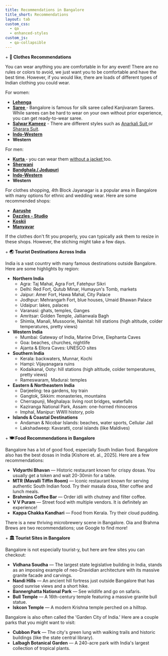 ```yaml
---
title: Recommendations in Bangalore
title_short: Recommendations
layout: tab
custom_css:
  - qa
  - enhanced-styles
custom_js:
  - qa-collapsible
---
```


<div class="qa-container recommendations-container">
    <div class="qa-item">
        <div class="qa-question" onclick="toggleAnswer(this)">
            <span class="qa-icon">+</span>
            <strong>🥻 Clothes Recommendations </strong>
        </div>
        <div class="qa-answer">
            <p> You can wear anything you are comfortable in for any event! There are no rules or colors to avoid, we just want you to be comfortable and have the best time. However, if you would like, there are loads of different types of Indian clothing you could wear.</p>
            <p>For women:</p>
            <ul>
                <li><strong><a href="https://www.kalkifashion.com/global/lehengas.html" target="_blank"> Lehenga </a></strong></li>
                <li><strong><a href="https://www.kalkifashion.com/global/sarees.html" target="_blank"> Saree </a></strong> - Bangalore is famous for silk saree called Kanjivaram Sarees. While sarees can be hard to wear on your own without prior experience, you can get ready-to-wear saree. </li>
                <li><strong><a href="https://www.kalkifashion.com/global/salwar-kameez.html" target="_blank"> Salwar Kameez</a></strong> - There are different styles such as <a href="https://www.kalkifashion.com/global/salwar-kameez/anarkali-suits.html" target="_blank"> Anarkali Suit </a> or <a href="https://www.kalkifashion.com/global/salwar-kameez/sharara-suits.html" target="_blank"> Sharara Suit</a>.</li>
                <li><strong><a href="https://www.kalkifashion.com/global/indo-western.html" target="_blank"> Indo-Western </a></strong></li>
                <li><strong> Western</strong></li>
            </ul>
            <p>For men:</p>
            <ul>
                <li><strong><a href="https://www.kalkifashion.com/global/ethnic/kurta-jacket-set.html" target="_blank"> Kurta </a></strong> - you can wear them <a href="https://www.kalkifashion.com/global/ethnic/see-all-men-s-wear.html" target="_blank"> without a jacket </a> too.</li>
                <li><strong><a href="https://www.kalkifashion.com/global/ethnic/sherwanis.html" target="_blank"> Sherwani </a></strong></li>
                <li><strong><a href="https://www.kalkifashion.com/global/ethnic/jodhpuris.html" target="_blank"> Bandghala / Jodupuri </a></strong></li>
                <li><strong><a href="https://www.kalkifashion.com/global/ethnic/indo-westerns-for-men.html" target="_blank"> Indo-Western </a></strong></li>
                <li><strong> Western</strong></li>
            </ul>
            <p>For clothes shopping, 4th Block Jayanagar is a popular area in Bangalore with many options for ethnic and wedding wear. Here are some recommended shops:</p>
            <ul>
                <li><strong><a href="https://maps.app.goo.gl/g.co/kgs/uZXfdRw" target="_blank">Aarushe</a></strong></li>
                <li><strong><a href="https://maps.app.goo.gl/g.co/kgs/Reihsv6" target="_blank">Dazzles - Studio</a></strong></li>
                <li><strong><a href="https://maps.app.goo.gl/g.co/kgs/Mas4zQm" target="_blank">Koskii</a></strong></li>
                <li><strong><a href="https://maps.app.goo.gl/iwsQXyMr3ub6C3vf8" target="_blank">Manyavar</a></strong></li>
            </ul>
            <p>
            If the clothes don't fit you properly, you can typically ask them to resize in these shops. However, the stiching might take a few days.
            </p>
        </div>
    </div>
    <div class="qa-item">
        <div class="qa-question" onclick="toggleAnswer(this)">
            <span class="qa-icon">+</span>
            <strong>🌏 Tourist Destinations Across India</strong>
        </div>
        <div class="qa-answer">
            <p>India is a vast country with many famous destinations outside Bangalore. Here are some highlights by region:</p>
            <ul>
                <li><strong>Northern India</strong>
                    <ul>
                        <li>Agra: Taj Mahal, Agra Fort, Fatehpur Sikri</li>
                        <li>Delhi: Red Fort, Qutub Minar, Humayun's Tomb, markets</li>
                        <li>Jaipur: Amer Fort, Hawa Mahal, City Palace</li>
                        <li>Jodhpur: Mehrangarh Fort, blue houses, Umaid Bhawan Palace</li>
                        <li>Udaipur: lakes, palaces</li>
                        <li>Varanasi: ghats, temples, Ganges</li>
                        <li>Amritsar: Golden Temple, Jallianwala Bagh</li>
                        <li>Shimla, Manali, Mussoorie, Nainital: hill stations (high altitude, colder temperatures, pretty views)</li>
                    </ul>
                </li>
                <li><strong>Western India</strong>
                    <ul>
                        <li>Mumbai: Gateway of India, Marine Drive, Elephanta Caves</li>
                        <li>Goa: beaches, churches, nightlife</li>
                        <li>Ajanta & Ellora Caves: UNESCO sites</li>
                    </ul>
                </li>
                <li><strong>Southern India</strong>
                    <ul>
                        <li>Kerala: backwaters, Munnar, Kochi</li>
                        <li>Hampi: Vijayanagara ruins</li>
                        <li>Kodaikanal, Ooty: hill stations (high altitude, colder temperatures, pretty views)</li>
                        <li>Rameswaram, Madurai: temples</li>
                    </ul>
                </li>
                <li><strong>Eastern & Northeastern India</strong>
                    <ul>
                        <li>Darjeeling: tea gardens, toy train</li>
                        <li>Gangtok, Sikkim: monasteries, mountains</li>
                        <li>Cherrapunji, Meghalaya: living root bridges, waterfalls</li>
                        <li>Kaziranga National Park, Assam: one-horned rhinoceros</li>
                        <li>Imphal, Manipur: WWII history, polo</li>
                    </ul>
                </li>
                <li><strong>Islands & Coastal Destinations</strong>
                    <ul>
                        <li>Andaman & Nicobar Islands: beaches, water sports, Cellular Jail</li>
                        <li>Lakshadweep: Kavaratti, coral islands (like Maldives)</li>
                    </ul>
                </li>
            </ul>
        </div>
    </div>
    <div class="qa-item">
        <div class="qa-question" onclick="toggleAnswer(this)">
            <span class="qa-icon">+</span>
            <strong>🍽️ Food Recommendations in Bangalore</strong>
        </div>
        <div class="qa-answer">
            <p>Bangalore has a lot of good food, especially South Indian food. Bangalore also has the best dosas in India [Kishore et. al., 2025]. Here are a few recommendations:</p>
            <ul>
                <li><strong>Vidyarthi Bhavan</strong> — Historic restaurant known for crispy dosas. You usually get a token and wait 20-30min for a table.</li>
                <li><strong>MTR (Mavalli Tiffin Room)</strong> — Iconic restaurant known for serving authentic South Indian food. Try their masala dosa, filter coffee and lunch meals.</li>
                <li><strong>Brahmins Coffee Bar</strong> — Order idli with chutney and filter coffee.</li>
                <li><strong>V V Puram</strong> — Street food with multiple vendors. It is definitely an experience!</li>
                <li><strong>Kappa Chakka Kandhari</strong> — Food from Kerala. Try their cloud pudding.</li>
            </ul>
            <p>There is a new thriving microbrewery scene in Bangalore. Oia and Brahma Brews are two recommendations; use Google to find more!</p>
        </div>
    </div>
    <div class="qa-item">
        <div class="qa-question" onclick="toggleAnswer(this)">
            <span class="qa-icon">+</span>
            <strong>🏛️ Tourist Sites in Bangalore</strong>
        </div>
        <div class="qa-answer">
            <p>Bangalore is not especially tourist-y, but here are few sites you can checkout:</p>
            <ul>
                <li><strong>Vidhana Soudha</strong> — The largest state legislative building in India, stands as an imposing example of neo-Dravidian architecture with its massive granite facade and carvings.</li>
                <li><strong>Nandi Hills</strong> — An ancient hill fortress just outside Bangalore that has good sunrise views and a short hike.</li>
                <li><strong>Bannerghatta National Park</strong> — See wildlife and go on safaris.</li>
                <li><strong>Bull Temple</strong> — A 16th-century temple featuring a massive granite bull statue.</li>
                <li><strong>Iskcon Temple</strong> — A modern Krishna temple perched on a hilltop.</li>
            </ul>
            <p>Bangalore is also often called the 'Garden City of India.' Here are a couple parks that you might want to visit:</p>
            <ul>
                <li><strong>Cubbon Park</strong> — The city's green lung with walking trails and historic buildings (like the state central library).</li>
                <li><strong>Lalbagh Botanical Garden</strong> — A 240-acre park with India's largest collection of tropical plants.</li>
            </ul>
        </div>
    </div>
